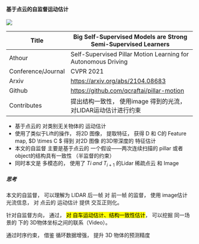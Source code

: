 #### 基于点云的自监督运动估计

![](/home/yihang/.config/marktext/images/2022-07-28-09-54-22-2022-07-28%2009-54-07%20的屏幕截图.png)

| Title              | Big Self-Supervised Models are Strong Semi-Supervised Learners |
| ------------------ | -------------------------------------------------------------- |
| Athour             | Self-Supervised Pillar Motion Learning for Autonomous Driving  |
| Conference/Journal | CVPR 2021                                                      |
| Arxiv              | https://arxiv.org/abs/2104.08683                               |
| Github             | https://github.com/qcraftai/pillar-motion                      |
| Contributes        | 提出结构一致性， 使用image 得到的光流， 对LIDAR运动估计进行约束                         |

- 基于点云的 对类别无关物体的 运动估计
- 使用了类似于Lift的操作， 将2D 图像， 提取特征， 获得 D 和 C的 Feature map, $D \times C $ 得到 对2D 图像 的3D带深度的 特征估计
- 本文的自监督 主要是基于点云的 一个假设——两次连续扫描的 pillar 或者object的结构具有一致性 （半监督的约束）
- 同时本文是 多模态的， 使用了 $T{i} \; and\;  T_{i+1}$ 的Lidar 稀疏点云 和 Image



##### 思考

本文的自监督， 可以理解为  LIDAR 后一帧 对 前一帧 的监督， 使用 image估计 光流信息， 对 点云的 运动估计 提供  交互正则化。 

针对自监督方向， 通过， <mark>对 自车运动估计、结构一致性估计</mark>， 可以挖掘 同一场景的 下的 3D物体坐标之间的联系（Video）。

通过时序约束， 借鉴 循环数据增强， 提升 3D 物体的预测精度




